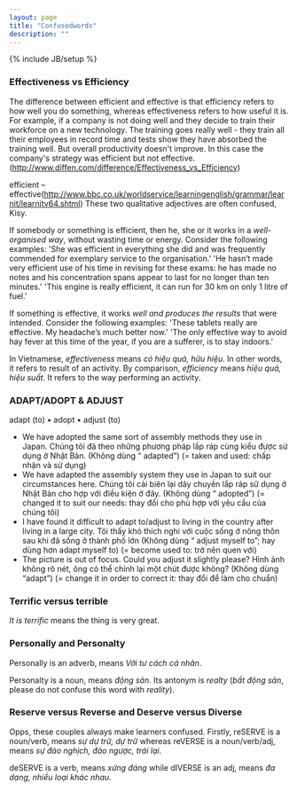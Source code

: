 ```yaml
---
layout: page
title: "Confusedwords"
description: ""
---
```

{% include JB/setup %}
### Effectiveness vs Efficiency
The difference between efficient and effective is that efficiency refers to how well you do something, whereas effectiveness refers to how useful it is.
For example, if a company is not doing well and they decide to train their workforce on a new technology. The training goes really well - they train all their employees in record time and tests show they have absorbed the training well. But overall productivity doesn't improve. In this case the company's strategy was efficient but not effective. (http://www.diffen.com/difference/Effectiveness_vs_Efficiency)

efficient – effective(http://www.bbc.co.uk/worldservice/learningenglish/grammar/learnit/learnitv64.shtml)
These two qualitative adjectives are often confused, Kisy. 

If somebody or something is efficient, then he, she or it works in a _well-organised way_, without wasting time or energy. Consider the following examples:
'She was efficient in everything she did and was frequently commended for exemplary service to the organisation.'
'He hasn’t made very efficient use of his time in revising for these exams: he has made no notes and his concentration spans appear to last for no longer than ten minutes.'
'This engine is really efficient, it can run for 30 km on only 1 litre of fuel.'


If something is effective, it works _well and produces the results_ that were intended. Consider the following examples:
'These tablets really are effective. My headache’s much better now.'
'The only effective way to avoid hay fever at this time of the year, if you are a sufferer, is to stay indoors.'

In Vietnamese, *effectiveness* means *có hiệu quả, hữu hiệu*. In other words, it refers to result of an activity. By comparison, *efficiency* means *hiệu quả, hiệu suất*. It refers to the way performing an activity. 


### ADAPT/ADOPT & ADJUST

adapt (to) • adopt • adjust (to)
- We have adopted the same sort of assembly methods they use in Japan.
Chúng tôi đã theo những phương pháp lắp ráp cùng kiểu được sử dụng ở Nhật Bản.
(Không dùng “ adapted”)
(= taken and used: chấp nhận và sử dụng)
- We have adapted the assembly system they use in Japan to suit our circumstances here.
Chúng tôi cải biên lại dây chuyền lắp ráp sử dụng ở Nhật Bản cho hợp với điều kiện ở đây.
(Không dùng “ adopted”)
(= changed it to suit our needs: thay đổi cho phù hợp với yêu cầu của chúng tôi)
- I have found it difficult to adapt to/adjust to living in the country after living in a large city.
Tôi thấy khó thích nghi với cuộc sống ở nông thôn sau khi đã sống ở thành phố lớn
(Không dùng “ adjust myself to”; hay dùng hơn adapt myself to)
(= become used to: trở nên quen với)
- The picture is out of focus. Could you adjust it slightly please?
Hình ảnh không rõ nét, ông có thể chỉnh lại một chút được không?
(Không dùng “adapt”)
(= change it in order to correct it: thay đổi để làm cho chuẩn)

### Terrific versus terrible
_It is terrific_ means the thing is very great.

### Personally and Personalty
Personally is an adverb, means _Với tư cách cá nhân_.

Personalty is a noun, means _động sản_. Its antonym is _realty_ (*bất động sản*, please do not confuse this word with *reality*).

### Reserve versus Reverse and Deserve versus Diverse
Opps, these couples always make learners confused. 
Firstly, reSERVE is a noun/verb, means *sự dự trữ, dự trữ* whereas reVERSE is a noun/verb/adj, means *sự đảo nghịch, đảo ngược, trái lại*.

deSERVE is a verb, means *xứng đáng* while dIVERSE is an adj, means *đa dạng, nhiều loại khác nhau*.

